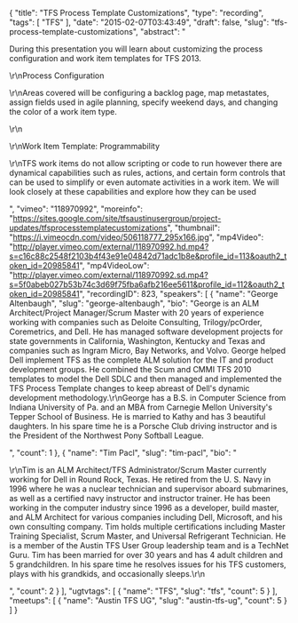 {
  "title": "TFS Process Template Customizations",
  "type": "recording",
  "tags": [
    "TFS"
  ],
  "date": "2015-02-07T03:43:49",
  "draft": false,
  "slug": "tfs-process-template-customizations",
  "abstract": "<p>During this presentation you will learn about customizing the process configuration and work item templates for TFS 2013.</p><p>\r\nProcess Configuration </p><p>\r\nAreas covered will be configuring a backlog page, map metastates, assign fields used in agile planning, specify weekend days, and changing the color of a work item type.</p><p>\r\n</p><p>\r\nWork Item Template: Programmability</p><p>\r\nTFS work items do not allow scripting or code to run however there are dynamical capabilities such as rules, actions, and certain form controls that can be used to simplify or even automate activities in a work item. We will look closely at these capabilities and explore how they can be used</p>",
  "vimeo": "118970992",
  "moreinfo": "https://sites.google.com/site/tfsaustinusergroup/project-updates/tfsprocesstemplatecustomizations",
  "thumbnail": "https://i.vimeocdn.com/video/506118777_295x166.jpg",
  "mp4Video": "http://player.vimeo.com/external/118970992.hd.mp4?s=c16c88c2548f2103b4f43e91e04842d71adc1b8e&profile_id=113&oauth2_token_id=20985841",
  "mp4VideoLow": "http://player.vimeo.com/external/118970992.sd.mp4?s=5f0abeb027b53b74c3d69f75fba6afb216ee5611&profile_id=112&oauth2_token_id=20985841",
  "recordingID": 823,
  "speakers": [
    {
      "name": "George Altenbaugh",
      "slug": "george-altenbaugh",
      "bio": "George is an ALM Architect/Project Manager/Scrum Master with 20 years of experience working with companies such as Deloite Consulting, Trilogy/pcOrder, Coremetrics, and Dell. He has managed software development projects for state governments in California, Washington, Kentucky and Texas and companies such as Ingram Micro, Bay Networks, and Volvo. George helped Dell implement TFS as the complete ALM solution for the IT and product development groups. He combined the Scum and CMMI TFS 2010 templates to model the Dell SDLC and then managed and implemented the TFS Process Template changes to keep abreast of Dell's dynamic development methodology.\r\nGeorge has a B.S. in Computer Science from Indiana University of Pa. and an MBA from Carnegie Mellon University's Tepper School of Business. He is married to Kathy and has 3 beautiful daughters. In his spare time he is a Porsche Club driving instructor and is the President of the Northwest Pony Softball League.</p>",
      "count": 1
    },
    {
      "name": "Tim Pacl",
      "slug": "tim-pacl",
      "bio": "<p>\r\nTim is an ALM Architect/TFS Administrator/Scrum Master currently working for Dell in Round Rock, Texas. He retired from the U. S. Navy in 1996 where he was a nuclear technician and supervisor aboard submarines, as well as a certified navy instructor and instructor trainer. He has been working in the computer industry since 1996 as a developer, build master, and ALM Architect for various companies including Dell, Microsoft, and his own consulting company. Tim holds multiple certifications including Master Training Specialist, Scrum Master, and Universal Refrigerant Technician. He is a member of the Austin TFS User Group leadership team and is a TechNet Guru. Tim has been married for over 30 years and has 4 adult children and 5 grandchildren. In his spare time he resolves issues for his TFS customers, plays with his grandkids, and occasionally sleeps.\r\n</p>",
      "count": 2
    }
  ],
  "ugtvtags": [
    {
      "name": "TFS",
      "slug": "tfs",
      "count": 5
    }
  ],
  "meetups": [
    {
      "name": "Austin TFS UG",
      "slug": "austin-tfs-ug",
      "count": 5
    }
  ]
}